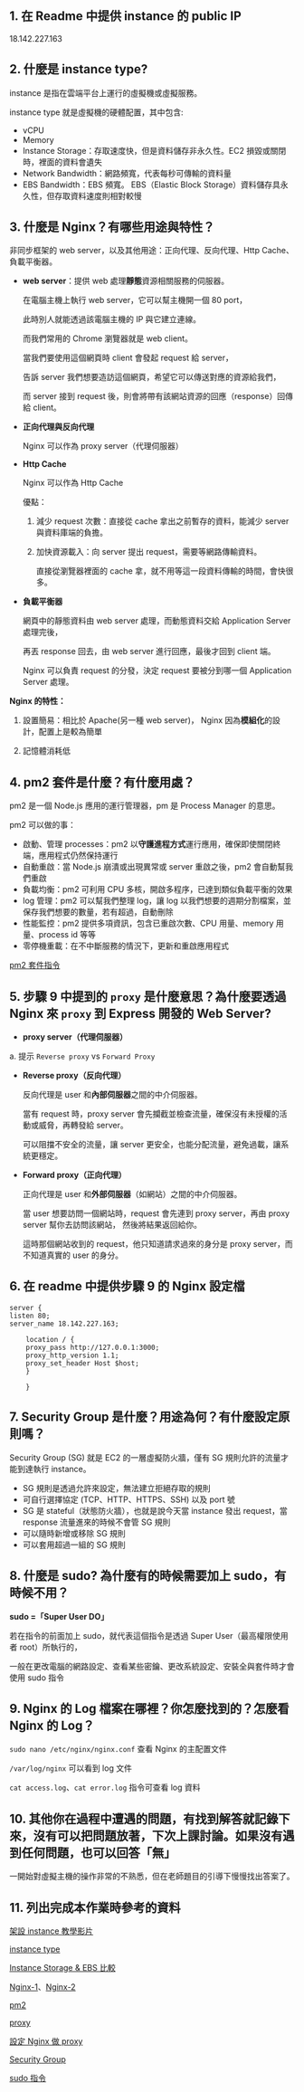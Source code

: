 ## 1. 在 Readme 中提供 instance 的 public IP

   18.142.227.163

## 2. 什麼是 instance type?

  instance 是指在雲端平台上運行的虛擬機或虛擬服務。
  
  instance type 就是虛擬機的硬體配置，其中包含:
  
  - vCPU
  - Memory
  - Instance Storage：存取速度快，但是資料儲存非永久性。EC2 損毀或關閉時，裡面的資料會遺失
  - Network Bandwidth：網路頻寬，代表每秒可傳輸的資料量
  - EBS Bandwidth：EBS 頻寬。
    EBS（Elastic Block Storage）資料儲存具永久性，但存取資料速度則相對較慢

## 3. 什麼是 Nginx？有哪些用途與特性？

  非同步框架的 web server，以及其他用途：正向代理、反向代理、Http Cache、負載平衡器。
  
  - **web server**：提供 web 處理**靜態**資源相關服務的伺服器。
  
    在電腦主機上執行 web server，它可以幫主機開一個 80 port，
    
    此時別人就能透過該電腦主機的 IP 與它建立連線。

    而我們常用的 Chrome 瀏覽器就是 web client。
  
    當我們要使用這個網頁時 client 會發起 request 給 server，

    告訴 server 我們想要造訪這個網頁，希望它可以傳送對應的資源給我們，

    而 server 接到 request 後，則會將帶有該網站資源的回應（response）回傳給 client。
    

- **正向代理與反向代理**

  Nginx 可以作為 proxy server（代理伺服器）
  

* **Http Cache**

  Nginx 可以作為 Http Cache

  優點：

  1. 減少 request 次數：直接從 cache 拿出之前暫存的資料，能減少 server 與資料庫端的負擔。
  2. 加快資源載入：向 server 提出 request，需要等網路傳輸資料。

     直接從瀏覽器裡面的 cache 拿，就不用等這一段資料傳輸的時間，會快很多。


* **負載平衡器**
  
  網頁中的靜態資料由 web server 處理，而動態資料交給 Application Server 處理完後，
  
  再丟 response 回去，由 web server 進行回應，最後才回到 client 端。

  Nginx 可以負責 request 的分發，決定 request 要被分到哪一個 Application Server 處理。

**Nginx 的特性：**

   1. 設置簡易：相比於 Apache(另一種 web server)，
      Nginx 因為**模組化**的設計，配置上是較為簡單 
      
   2. 記憶體消耗低

## 4.  pm2 套件是什麼？有什麼用處？

   pm2 是一個 Node.js 應用的運行管理器，pm 是 Process Manager 的意思。

   pm2 可以做的事：

   * 啟動、管理 processes：pm2 以**守護進程方式**運行應用，確保即使關閉終端，應用程式仍然保持運行
   * 自動重啟：當 Node.js 崩潰或出現異常或 server 重啟之後，pm2 會自動幫我們重啟
   * 負載均衡：pm2 可利用 CPU 多核，開啟多程序，已達到類似負載平衡的效果
   * log 管理：pm2 可以幫我們整理 log，讓 log 以我們想要的週期分割檔案，並保存我們想要的數量，若有超過，自動刪除
   * 性能監控：pm2 提供多項資訊，包含已重啟次數、CPU 用量、memory 用量、process id 等等
   * 零停機重載：在不中斷服務的情況下，更新和重啟應用程式

   [pm2 套件指令](https://pm2.keymetrics.io/docs/usage/quick-start/)

## 5.  步驟 9 中提到的 `proxy` 是什麼意思？為什麼要透過 Nginx 來 `proxy` 到 Express 開發的 Web Server?

   - **proxy server（代理伺服器）**

   a. 提示 `Reverse proxy` vs `Forward Proxy`

   - **Reverse proxy（反向代理）**

     反向代理是 user 和**內部伺服器**之間的中介伺服器。

     當有 request 時，proxy server 會先攔截並檢查流量，確保沒有未授權的活動或威脅，再轉發給 server。

     可以阻擋不安全的流量，讓 server 更安全，也能分配流量，避免過載，讓系統更穩定。

   - **Forward proxy（正向代理）**

     正向代理是 user 和**外部伺服器**（如網站）之間的中介伺服器。

     當 user 想要訪問一個網站時，request 會先連到 proxy server，再由 proxy server 幫你去訪問該網站，
     然後將結果返回給你。

      這時那個網站收到的 request，他只知道請求過來的身分是 proxy server，而不知道真實的 user 的身分。

## 6.  在 readme 中提供步驟 9 的 Nginx 設定檔

```
server {
listen 80;
server_name 18.142.227.163;

    location / {
    proxy_pass http://127.0.0.1:3000;
    proxy_http_version 1.1;
    proxy_set_header Host $host;
    }

    }

```

## 7.  Security Group 是什麼？用途為何？有什麼設定原則嗎？

   Security Group (SG) 就是 EC2 的一層虛擬防火牆，僅有 SG 規則允許的流量才能到達執行 instance。

   - SG 規則是透過允許來設定，無法建立拒絕存取的規則
   - 可自行選擇協定 (TCP、HTTP、HTTPS、SSH) 以及 port 號
   - SG 是 stateful（狀態防火牆），也就是說今天當 instance 發出 request，當 response 流量進來的時候不會管 SG 規則
   - 可以隨時新增或移除 SG 規則
   - 可以套用超過一組的 SG 規則

## 8.  什麼是 sudo? 為什麼有的時候需要加上 sudo，有時候不用？

   **sudo =「Super User DO」**
    
   若在指令的前面加上 sudo，就代表這個指令是透過 Super User（最高權限使用者 root）所執行的，
    
   一般在更改電腦的網路設定、查看某些密鑰、更改系統設定、安裝全與套件時才會使用 sudo 指令

## 9.  Nginx 的 Log 檔案在哪裡？你怎麼找到的？怎麼看 Nginx 的 Log？

   `sudo nano /etc/nginx/nginx.conf` 查看 Nginx 的主配置文件

   `/var/log/nginx` 可以看到 log 文件

   `cat access.log`、`cat error.log` 指令可查看 log 資料

## 10. 其他你在過程中遭遇的問題，有找到解答就記錄下來，沒有可以把問題放著，下次上課討論。如果沒有遇到任何問題，也可以回答「無」

   一開始對虛擬主機的操作非常的不熟悉，但在老師題目的引導下慢慢找出答案了。

## 11. 列出完成本作業時參考的資料

[架設 instance 教學影片](https://youtu.be/kOHiDHb38MU?si=nEphFCaqwdPGJMfj)

[instance type](https://ithelp.ithome.com.tw/m/articles/10295411)

[Instance Storage & EBS 比較](https://ithelp.ithome.com.tw/articles/10264261)

[Nginx-1](https://medium.com/starbugs/web-server-nginx-1-cf5188459108)、[Nginx-2](https://kucw.io/blog/nginx/)

[pm2](https://medium.com/learn-or-die/好-pm2-不用嗎-fc7434cc8821)

[proxy](https://aws.amazon.com/compare/the-difference-between-proxy-and-vpn/?nc1=h_ls)

[設定 Nginx 做 proxy](https://medium.com/前端壹兩三事/聊聊關於基本的-nginx-reverse-proxies-and-nodejs-express-web-server-2a1c8e7e7de1)

[Security Group](https://ithelp.ithome.com.tw/articles/10264200)

[sudo 指令](https://yhtechnote.com/linux-sudo/)

